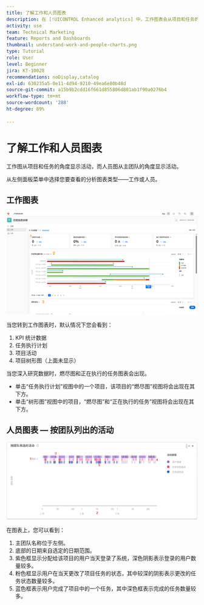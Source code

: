 ```yaml
---
title: 了解工作和人员图表
description: 在 [!UICONTROL Enhanced analytics] 中，工作图表会从项目和任务的角度显示活动，而人员图表则会从主团队的角度显示活动。
activity: use
team: Technical Marketing
feature: Reports and Dashboards
thumbnail: understand-work-and-people-charts.png
type: Tutorial
role: User
level: Beginner
jira: KT-10028
recommendations: noDisplay,catalog
exl-id: 630235a5-0e11-4d94-9210-49ea6e80b48d
source-git-commit: a15b9b2cdd16f661d855806d801ab1f90a0276b4
workflow-type: tm+mt
source-wordcount: '288'
ht-degree: 89%

---
```


# 了解工作和人员图表

工作图从项目和任务的角度显示活动，而人员图从主团队的角度显示活动。

从左侧面板菜单中选择您要查看的分析图表类型——工作或人员。

## 工作图表

![图像：查找 [!UICONTROL Analytics] 功能，位于 [!DNL Workfront Classic]](assets/section-1-1.png)

当您转到工作图表时，默认情况下您会看到：

1. KPI 统计数据
1. 任务执行计划
1. 项目活动
1. 项目树形图（上面未显示）

当您深入研究数据时，燃尽图和正在执行的任务图表会出现。

* 单击“任务执行计划”视图中的一个项目，该项目的“燃尽图”视图将会出现在其下方。
* 单击“树形图”视图中的项目，“燃尽图”和“正在执行的任务”视图将会出现在其下方。

## 人员图表 — 按团队列出的活动

![显示“按团队划分的活动”图表的图像，其中包含下面项目符号中描述的区域的数字](assets/section-3-1.png)

在图表上，您可以看到：

1. 主团队名称位于左侧。
1. 底部的日期来自选定的日期范围。
1. 紫色框显示分配给该项目的用户当天登录了系统，深色阴影表示登录的用户数量较多。
1. 粉色框显示用户在当天更改了项目任务的状态，其中较深的阴影表示更改的任务状态数量较多。
1. 蓝色框表示用户完成了项目中的一个任务，其中深色框表示完成的任务数量较多。

